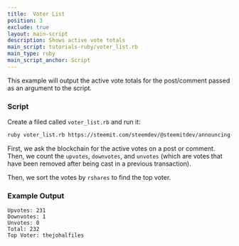 ```yaml
---
title:  Voter List
position: 3
exclude: true
layout: main-script
description: Shows active vote totals
main_script: tutorials-ruby/voter_list.rb
main_type: ruby
main_script_anchor: Script
---
```


This example will output the active vote totals for the post/comment passed as an argument to the script.

### Script

Create a filed called `voter_list.rb` and run it:

```bash
ruby voter_list.rb https://steemit.com/steemdev/@steemitdev/announcing-the-steem-developer-portal
```

First, we ask the blockchain for the active votes on a post or comment.  Then, we count the `upvotes`, `downvotes`, and `unvotes` (which are votes that have been removed after being cast in a previous transaction).

Then, we sort the votes by `rshares` to find the top voter.

### Example Output

```
Upvotes: 231
Downvotes: 1
Unvotes: 0
Total: 232
Top Voter: thejohalfiles
```
